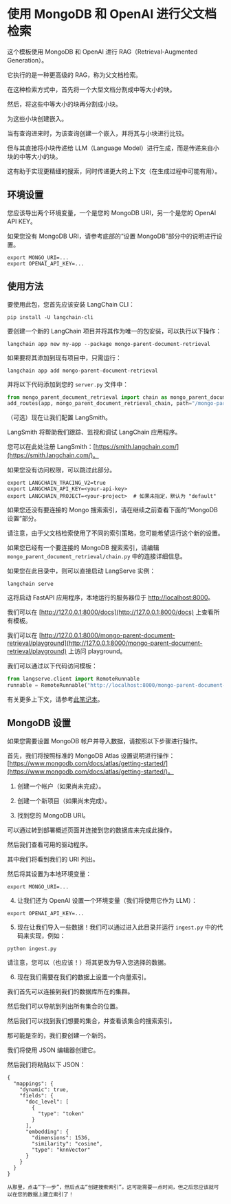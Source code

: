 # 使用 MongoDB 和 OpenAI 进行父文档检索

这个模板使用 MongoDB 和 OpenAI 进行 RAG（Retrieval-Augmented Generation）。

它执行的是一种更高级的 RAG，称为父文档检索。

在这种检索方式中，首先将一个大型文档分割成中等大小的块。

然后，将这些中等大小的块再分割成小块。

为这些小块创建嵌入。

当有查询进来时，为该查询创建一个嵌入，并将其与小块进行比较。

但与其直接将小块传递给 LLM（Language Model）进行生成，而是传递来自小块的中等大小的块。

这有助于实现更精细的搜索，同时传递更大的上下文（在生成过程中可能有用）。

## 环境设置

您应该导出两个环境变量，一个是您的 MongoDB URI，另一个是您的 OpenAI API KEY。

如果您没有 MongoDB URI，请参考底部的“设置 MongoDB”部分中的说明进行设置。

```shell
export MONGO_URI=...
export OPENAI_API_KEY=...
```

## 使用方法

要使用此包，您首先应该安装 LangChain CLI：

```shell
pip install -U langchain-cli
```

要创建一个新的 LangChain 项目并将其作为唯一的包安装，可以执行以下操作：

```shell
langchain app new my-app --package mongo-parent-document-retrieval
```

如果要将其添加到现有项目中，只需运行：

```shell
langchain app add mongo-parent-document-retrieval
```

并将以下代码添加到您的 `server.py` 文件中：

```python
from mongo_parent_document_retrieval import chain as mongo_parent_document_retrieval_chain
add_routes(app, mongo_parent_document_retrieval_chain, path="/mongo-parent-document-retrieval")
```

（可选）现在让我们配置 LangSmith。

LangSmith 将帮助我们跟踪、监视和调试 LangChain 应用程序。

您可以在此处注册 LangSmith：[https://smith.langchain.com/](https://smith.langchain.com/)。

如果您没有访问权限，可以跳过此部分。

```shell
export LANGCHAIN_TRACING_V2=true
export LANGCHAIN_API_KEY=<your-api-key>
export LANGCHAIN_PROJECT=<your-project>  # 如果未指定，默认为 "default"
```

如果您还没有要连接的 Mongo 搜索索引，请在继续之前查看下面的“MongoDB 设置”部分。

请注意，由于父文档检索使用了不同的索引策略，您可能希望运行这个新的设置。

如果您已经有一个要连接的 MongoDB 搜索索引，请编辑 `mongo_parent_document_retrieval/chain.py` 中的连接详细信息。

如果您在此目录中，则可以直接启动 LangServe 实例：

```shell
langchain serve
```

这将启动 FastAPI 应用程序，本地运行的服务器位于 [http://localhost:8000](http://localhost:8000)。

我们可以在 [http://127.0.0.1:8000/docs](http://127.0.0.1:8000/docs) 上查看所有模板。

我们可以在 [http://127.0.0.1:8000/mongo-parent-document-retrieval/playground](http://127.0.0.1:8000/mongo-parent-document-retrieval/playground) 上访问 playground。

我们可以通过以下代码访问模板：

```python
from langserve.client import RemoteRunnable
runnable = RemoteRunnable("http://localhost:8000/mongo-parent-document-retrieval")
```

有关更多上下文，请参考[此笔记本](https://colab.research.google.com/drive/1cr2HBAHyBmwKUerJq2if0JaNhy-hIq7I#scrollTo=TZp7_CBfxTOB)。

## MongoDB 设置

如果您需要设置 MongoDB 帐户并导入数据，请按照以下步骤进行操作。

首先，我们将按照标准的 MongoDB Atlas 设置说明进行操作：[https://www.mongodb.com/docs/atlas/getting-started/](https://www.mongodb.com/docs/atlas/getting-started/)。

1. 创建一个帐户（如果尚未完成）。

2. 创建一个新项目（如果尚未完成）。

3. 找到您的 MongoDB URI。

可以通过转到部署概述页面并连接到您的数据库来完成此操作。

然后我们查看可用的驱动程序。

其中我们将看到我们的 URI 列出。

然后将其设置为本地环境变量：

```shell
export MONGO_URI=...
```

4. 让我们还为 OpenAI 设置一个环境变量（我们将使用它作为 LLM）：

```shell
export OPENAI_API_KEY=...
```

5. 现在让我们导入一些数据！我们可以通过进入此目录并运行 `ingest.py` 中的代码来实现，例如：

```shell
python ingest.py
```

请注意，您可以（也应该！）将其更改为导入您选择的数据。

6. 现在我们需要在我们的数据上设置一个向量索引。

我们首先可以连接到我们的数据库所在的集群。

然后我们可以导航到列出所有集合的位置。

然后我们可以找到我们想要的集合，并查看该集合的搜索索引。

那可能是空的，我们要创建一个新的。

我们将使用 JSON 编辑器创建它。

然后我们将粘贴以下 JSON：

```text
{
  "mappings": {
    "dynamic": true,
    "fields": {
      "doc_level": [
        {
          "type": "token"
        }
      ],
      "embedding": {
        "dimensions": 1536,
        "similarity": "cosine",
        "type": "knnVector"
      }
    }
  }
}
```

```
从那里，点击“下一步”，然后点击“创建搜索索引”。这可能需要一点时间，但之后您应该就可以在您的数据上建立索引了！
```